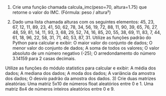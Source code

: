 1) Crie uma função chamada calcula_imc(peso=70, altura=1.75) que retorne o valor do IMC.
(Fórmula: peso / altura²)

2) Dado uma lista chamada alturas com os seguintes elementos: 45, 23, 67, 12, 11, 89, 23, 41, 50, 62, 78, 34, 56, 19, 72, 88, 11, 90, 39, 65, 76, 27, 48, 59, 81, 14, 11, 93, 3, 68, 29, 52, 74, 16, 85, 20, 55, 38, 69, 11, 83, 7, 44, 61, 18, 96, 22, 58, 31, 71, 40, 53, 87, 31.
Utilize as funções padrão do Python para calcular e exibir:
O maior valor do conjunto de dados;
O menor valor do conjunto de dados;
A soma de todos os valores;
O valor absoluto de um número negativo (-25);
O arredondamento do número 3.14159 para 2 casas decimais.

Utilize as funções do módulo statistics para calcular e exibir:
A média dos dados;
A mediana dos dados;
A moda dos dados;
A variância da amostra dos dados;
O desvio padrão da amostra dos dados.
3) Crie duas matrizes aleatórias:
Uma matriz 5x10 de números float aleatórios entre 0 e 1.
Uma matriz 8x4 de números inteiros aleatórios entre 0 e 9.
